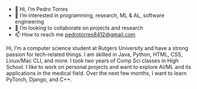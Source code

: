- 👋 Hi, I’m Pedro Torres
- 👀 I’m interested in programming, research, ML & AL, software engineering
- 💞️ I’m looking to collaborate on projects and research
- 📫 How to reach me pedrotorres8412@gmail.com

Hi, I’m a computer science student at Rutgers University and have a strong passion for tech-related things. I am skilled in Java, Python, HTML, CSS, Linux/Mac CLI, and more. I took two years of Comp Sci classes in High School. I like to work on personal projects and want to explore AI/ML and its applications in the medical field. Over the next few months, I want to learn PyTorch, Django, and C++.


<!---
pedrot123/pedrot123 is a ✨ special ✨ repository because its `README.md` (this file) appears on your GitHub profile.
You can click the Preview link to take a look at your changes.
--->

